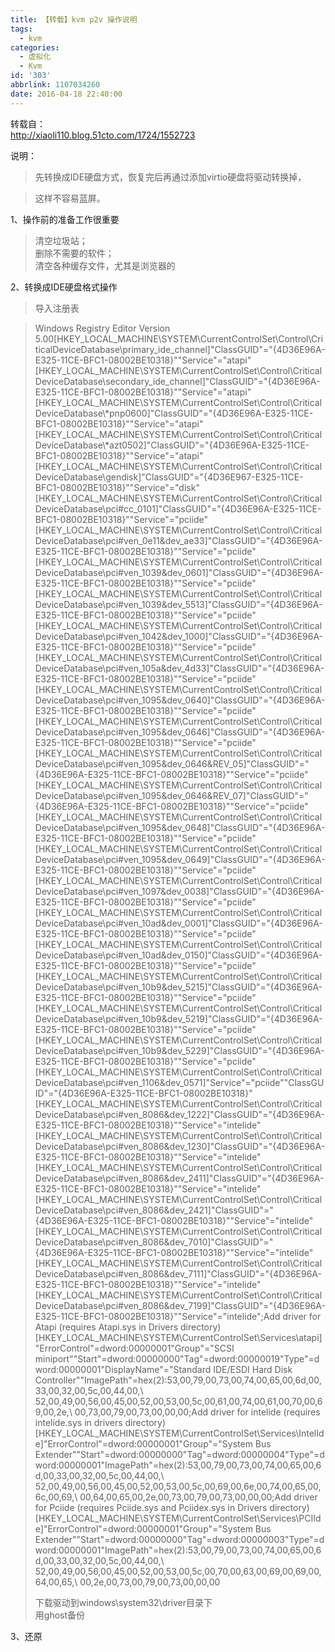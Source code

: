 ```yaml
---
title: 【转载】kvm p2v 操作说明
tags:
  - kvm
categories:
  - 虚拟化
  - Kvm
id: '303'
abbrlink: 1107034260
date: 2016-04-18 22:40:00
---
```


  
转载自：  
http://xiaoli110.blog.51cto.com/1724/1552723  
  
说明：  

> 先转换成IDE硬盘方式，恢复完后再通过添加virtio硬盘将驱动转换掉，  

> 这样不容易蓝屏。  
>   

1、操作前的准备工作很重要  

> 清空垃圾站；  
> 删除不需要的软件；  
> 清空各种缓存文件，尤其是浏览器的  
>   

2、转换成IDE硬盘格式操作  

> 导入注册表  

> Windows Registry Editor Version 5.00\[HKEY\_LOCAL\_MACHINE\\SYSTEM\\CurrentControlSet\\Control\\CriticalDeviceDatabase\\primary\_ide\_channel\]"ClassGUID"="{4D36E96A-E325-11CE-BFC1-08002BE10318}""Service"="atapi"\[HKEY\_LOCAL\_MACHINE\\SYSTEM\\CurrentControlSet\\Control\\CriticalDeviceDatabase\\secondary\_ide\_channel\]"ClassGUID"="{4D36E96A-E325-11CE-BFC1-08002BE10318}""Service"="atapi"\[HKEY\_LOCAL\_MACHINE\\SYSTEM\\CurrentControlSet\\Control\\CriticalDeviceDatabase\\\*pnp0600\]"ClassGUID"="{4D36E96A-E325-11CE-BFC1-08002BE10318}""Service"="atapi"\[HKEY\_LOCAL\_MACHINE\\SYSTEM\\CurrentControlSet\\Control\\CriticalDeviceDatabase\\\*azt0502\]"ClassGUID"="{4D36E96A-E325-11CE-BFC1-08002BE10318}""Service"="atapi"\[HKEY\_LOCAL\_MACHINE\\SYSTEM\\CurrentControlSet\\Control\\CriticalDeviceDatabase\\gendisk\]"ClassGUID"="{4D36E967-E325-11CE-BFC1-08002BE10318}""Service"="disk"\[HKEY\_LOCAL\_MACHINE\\SYSTEM\\CurrentControlSet\\Control\\CriticalDeviceDatabase\\pci#cc\_0101\]"ClassGUID"="{4D36E96A-E325-11CE-BFC1-08002BE10318}""Service"="pciide"\[HKEY\_LOCAL\_MACHINE\\SYSTEM\\CurrentControlSet\\Control\\CriticalDeviceDatabase\\pci#ven\_0e11&dev\_ae33\]"ClassGUID"="{4D36E96A-E325-11CE-BFC1-08002BE10318}""Service"="pciide"\[HKEY\_LOCAL\_MACHINE\\SYSTEM\\CurrentControlSet\\Control\\CriticalDeviceDatabase\\pci#ven\_1039&dev\_0601\]"ClassGUID"="{4D36E96A-E325-11CE-BFC1-08002BE10318}""Service"="pciide"\[HKEY\_LOCAL\_MACHINE\\SYSTEM\\CurrentControlSet\\Control\\CriticalDeviceDatabase\\pci#ven\_1039&dev\_5513\]"ClassGUID"="{4D36E96A-E325-11CE-BFC1-08002BE10318}""Service"="pciide"\[HKEY\_LOCAL\_MACHINE\\SYSTEM\\CurrentControlSet\\Control\\CriticalDeviceDatabase\\pci#ven\_1042&dev\_1000\]"ClassGUID"="{4D36E96A-E325-11CE-BFC1-08002BE10318}""Service"="pciide"\[HKEY\_LOCAL\_MACHINE\\SYSTEM\\CurrentControlSet\\Control\\CriticalDeviceDatabase\\pci#ven\_105a&dev\_4d33\]"ClassGUID"="{4D36E96A-E325-11CE-BFC1-08002BE10318}""Service"="pciide"\[HKEY\_LOCAL\_MACHINE\\SYSTEM\\CurrentControlSet\\Control\\CriticalDeviceDatabase\\pci#ven\_1095&dev\_0640\]"ClassGUID"="{4D36E96A-E325-11CE-BFC1-08002BE10318}""Service"="pciide"\[HKEY\_LOCAL\_MACHINE\\SYSTEM\\CurrentControlSet\\Control\\CriticalDeviceDatabase\\pci#ven\_1095&dev\_0646\]"ClassGUID"="{4D36E96A-E325-11CE-BFC1-08002BE10318}""Service"="pciide"\[HKEY\_LOCAL\_MACHINE\\SYSTEM\\CurrentControlSet\\Control\\CriticalDeviceDatabase\\pci#ven\_1095&dev\_0646&REV\_05\]"ClassGUID"="{4D36E96A-E325-11CE-BFC1-08002BE10318}""Service"="pciide"\[HKEY\_LOCAL\_MACHINE\\SYSTEM\\CurrentControlSet\\Control\\CriticalDeviceDatabase\\pci#ven\_1095&dev\_0646&REV\_07\]"ClassGUID"="{4D36E96A-E325-11CE-BFC1-08002BE10318}""Service"="pciide"\[HKEY\_LOCAL\_MACHINE\\SYSTEM\\CurrentControlSet\\Control\\CriticalDeviceDatabase\\pci#ven\_1095&dev\_0648\]"ClassGUID"="{4D36E96A-E325-11CE-BFC1-08002BE10318}""Service"="pciide"\[HKEY\_LOCAL\_MACHINE\\SYSTEM\\CurrentControlSet\\Control\\CriticalDeviceDatabase\\pci#ven\_1095&dev\_0649\]"ClassGUID"="{4D36E96A-E325-11CE-BFC1-08002BE10318}""Service"="pciide"\[HKEY\_LOCAL\_MACHINE\\SYSTEM\\CurrentControlSet\\Control\\CriticalDeviceDatabase\\pci#ven\_1097&dev\_0038\]"ClassGUID"="{4D36E96A-E325-11CE-BFC1-08002BE10318}""Service"="pciide"\[HKEY\_LOCAL\_MACHINE\\SYSTEM\\CurrentControlSet\\Control\\CriticalDeviceDatabase\\pci#ven\_10ad&dev\_0001\]"ClassGUID"="{4D36E96A-E325-11CE-BFC1-08002BE10318}""Service"="pciide"\[HKEY\_LOCAL\_MACHINE\\SYSTEM\\CurrentControlSet\\Control\\CriticalDeviceDatabase\\pci#ven\_10ad&dev\_0150\]"ClassGUID"="{4D36E96A-E325-11CE-BFC1-08002BE10318}""Service"="pciide"\[HKEY\_LOCAL\_MACHINE\\SYSTEM\\CurrentControlSet\\Control\\CriticalDeviceDatabase\\pci#ven\_10b9&dev\_5215\]"ClassGUID"="{4D36E96A-E325-11CE-BFC1-08002BE10318}""Service"="pciide"\[HKEY\_LOCAL\_MACHINE\\SYSTEM\\CurrentControlSet\\Control\\CriticalDeviceDatabase\\pci#ven\_10b9&dev\_5219\]"ClassGUID"="{4D36E96A-E325-11CE-BFC1-08002BE10318}""Service"="pciide"\[HKEY\_LOCAL\_MACHINE\\SYSTEM\\CurrentControlSet\\Control\\CriticalDeviceDatabase\\pci#ven\_10b9&dev\_5229\]"ClassGUID"="{4D36E96A-E325-11CE-BFC1-08002BE10318}""Service"="pciide"\[HKEY\_LOCAL\_MACHINE\\SYSTEM\\CurrentControlSet\\Control\\CriticalDeviceDatabase\\pci#ven\_1106&dev\_0571\]"Service"="pciide""ClassGUID"="{4D36E96A-E325-11CE-BFC1-08002BE10318}"\[HKEY\_LOCAL\_MACHINE\\SYSTEM\\CurrentControlSet\\Control\\CriticalDeviceDatabase\\pci#ven\_8086&dev\_1222\]"ClassGUID"="{4D36E96A-E325-11CE-BFC1-08002BE10318}""Service"="intelide"\[HKEY\_LOCAL\_MACHINE\\SYSTEM\\CurrentControlSet\\Control\\CriticalDeviceDatabase\\pci#ven\_8086&dev\_1230\]"ClassGUID"="{4D36E96A-E325-11CE-BFC1-08002BE10318}""Service"="intelide"\[HKEY\_LOCAL\_MACHINE\\SYSTEM\\CurrentControlSet\\Control\\CriticalDeviceDatabase\\pci#ven\_8086&dev\_2411\]"ClassGUID"="{4D36E96A-E325-11CE-BFC1-08002BE10318}""Service"="intelide"\[HKEY\_LOCAL\_MACHINE\\SYSTEM\\CurrentControlSet\\Control\\CriticalDeviceDatabase\\pci#ven\_8086&dev\_2421\]"ClassGUID"="{4D36E96A-E325-11CE-BFC1-08002BE10318}""Service"="intelide"\[HKEY\_LOCAL\_MACHINE\\SYSTEM\\CurrentControlSet\\Control\\CriticalDeviceDatabase\\pci#ven\_8086&dev\_7010\]"ClassGUID"="{4D36E96A-E325-11CE-BFC1-08002BE10318}""Service"="intelide"\[HKEY\_LOCAL\_MACHINE\\SYSTEM\\CurrentControlSet\\Control\\CriticalDeviceDatabase\\pci#ven\_8086&dev\_7111\]"ClassGUID"="{4D36E96A-E325-11CE-BFC1-08002BE10318}""Service"="intelide"\[HKEY\_LOCAL\_MACHINE\\SYSTEM\\CurrentControlSet\\Control\\CriticalDeviceDatabase\\pci#ven\_8086&dev\_7199\]"ClassGUID"="{4D36E96A-E325-11CE-BFC1-08002BE10318}""Service"="intelide";Add driver for Atapi (requires Atapi.sys in Drivers directory)\[HKEY\_LOCAL\_MACHINE\\SYSTEM\\CurrentControlSet\\Services\\atapi\]"ErrorControl"=dword:00000001"Group"="SCSI miniport""Start"=dword:00000000"Tag"=dword:00000019"Type"=dword:00000001"DisplayName"="Standard IDE/ESDI Hard Disk Controller""ImagePath"=hex(2):53,00,79,00,73,00,74,00,65,00,6d,00,33,00,32,00,5c,00,44,00,\\   52,00,49,00,56,00,45,00,52,00,53,00,5c,00,61,00,74,00,61,00,70,00,69,00,2e,\\   00,73,00,79,00,73,00,00,00;Add driver for intelide (requires intelide.sys in drivers directory)\[HKEY\_LOCAL\_MACHINE\\SYSTEM\\CurrentControlSet\\Services\\IntelIde\]"ErrorControl"=dword:00000001"Group"="System Bus Extender""Start"=dword:00000000"Tag"=dword:00000004"Type"=dword:00000001"ImagePath"=hex(2):53,00,79,00,73,00,74,00,65,00,6d,00,33,00,32,00,5c,00,44,00,\\   52,00,49,00,56,00,45,00,52,00,53,00,5c,00,69,00,6e,00,74,00,65,00,6c,00,69,\\   00,64,00,65,00,2e,00,73,00,79,00,73,00,00,00;Add driver for Pciide (requires Pciide.sys and Pciidex.sys in Drivers directory)\[HKEY\_LOCAL\_MACHINE\\SYSTEM\\CurrentControlSet\\Services\\PCIIde\]"ErrorControl"=dword:00000001"Group"="System Bus Extender""Start"=dword:00000000"Tag"=dword:00000003"Type"=dword:00000001"ImagePath"=hex(2):53,00,79,00,73,00,74,00,65,00,6d,00,33,00,32,00,5c,00,44,00,\\   52,00,49,00,56,00,45,00,52,00,53,00,5c,00,70,00,63,00,69,00,69,00,64,00,65,\\   00,2e,00,73,00,79,00,73,00,00,00  
> 
> 下载驱动到windows\\system32\\driver目录下  
> 用ghost备份  
>   

3、还原  

>   

>